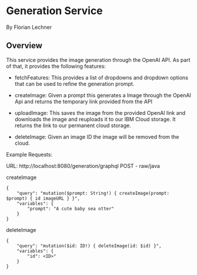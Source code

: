 # Generation Service
By Florian Lechner

## Overview

This service provides the image generation through the OpenAI API. As part of that, it provides the following features:
- fetchFeatures:
This provides a list of dropdowns and dropdown options that can be used to refine the generation prompt.

- createImage:
Given a prompt this generates a Image through the OpenAI Api and returns the temporary link provided from the API

- uploadImage:
This saves the image from the provided OpenAI link and downloads the image and reuploads it to our IBM Cloud storage. It returns the link to our permanent cloud storage.

- deleteImage:
Given an image ID the image will be removed from the cloud.

Example Requests:

URL: http://localhost:8080/generation/graphql
POST - raw/java

createImage
```
{
    "query": "mutation($prompt: String!) { createImage(prompt: $prompt) { id imageURL } }",
    "variables": {
        "prompt": "A cute baby sea otter"
    }
}

```

deleteImage
```
{
    "query": "mutation($id: ID!) { deleteImage(id: $id) }",
    "variables": {
        "id": <ID>"
    }
}

```


